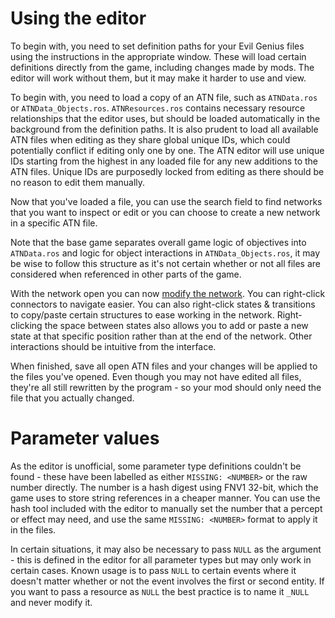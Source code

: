 # Using the editor

To begin with, you need to set definition paths for your Evil Genius files using the instructions in the appropriate window. These will load certain definitions directly from the game, including changes made by mods. The editor will work without them, but it may make it harder to use and view.

To begin with, you need to load a copy of an ATN file, such as `ATNData.ros` or `ATNData_Objects.ros`. `ATNResources.ros` contains necessary resource relationships that the editor uses, but should be loaded automatically in the background from the definition paths. It is also prudent to load all available ATN files when editing as they share global unique IDs, which could potentially conflict if editing only one by one. The ATN editor will use unique IDs starting from the highest in any loaded file for any new additions to the ATN files. Unique IDs are purposedly locked from editing as there should be no reason to edit them manually.

Now that you've loaded a file, you can use the search field to find networks that you want to inspect or edit or you can choose to create a new network in a specific ATN file.

Note that the base game separates overall game logic of objectives into `ATNData.ros` and logic for object interactions in `ATNData_Objects.ros`, it may be wise to follow this structure as it's not certain whether or not all files are considered when referenced in other parts of the game.

With the network open you can now [modify the network](/doc/ATN_structure.md). You can right-click connectors to navigate easier. You can also right-click states & transitions to copy/paste certain structures to ease working in the network. Right-clicking the space between states also allows you to add or paste a new state at that specific position rather than at the end of the network. Other interactions should be intuitive from the interface.

When finished, save all open ATN files and your changes will be applied to the files you've opened. Even though you may not have edited all files, they're all still rewritten by the program - so your mod should only need the file that you actually changed.

# Parameter values

As the editor is unofficial, some parameter type definitions couldn't be found - these have been labelled as either `MISSING: <NUMBER>` or the raw number directly. The number is a hash digest using FNV1 32-bit, which the game uses to store string references in a cheaper manner. You can use the hash tool included with the editor to manually set the number that a percept or effect may need, and use the same `MISSING: <NUMBER>` format to apply it in the files.

In certain situations, it may also be necessary to pass `NULL` as the argument - this is defined in the editor for all parameter types but may only work in certain cases. Known usage is to pass `NULL` to certain events where it doesn't matter whether or not the event involves the first or second entity. If you want to pass a resource as `NULL` the best practice is to name it `_NULL` and never modify it.
